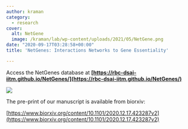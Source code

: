 ```yaml
---
author: kraman
category:
  - research
cover:
  alt: NetGene
  image: /kraman/lab/wp-content/uploads/2021/05/NetGene.png
date: "2020-09-17T03:28:58+00:00"
title: 'NetGenes: Interactions Networks to Gene Essentiality'

---
```

Access the NetGenes database at **[https://rbc-dsai-iitm.github.io/NetGenes/](https://rbc-dsai-iitm.github.io/NetGenes/)**

![](/kraman/lab/wp-content/uploads/2021/05/NetGene-730x1024.png)

The pre-print of our manuscript is available from biorxiv:

[https://www.biorxiv.org/content/10.1101/2020.12.17.423287v2](https://www.biorxiv.org/content/10.1101/2020.12.17.423287v2)

